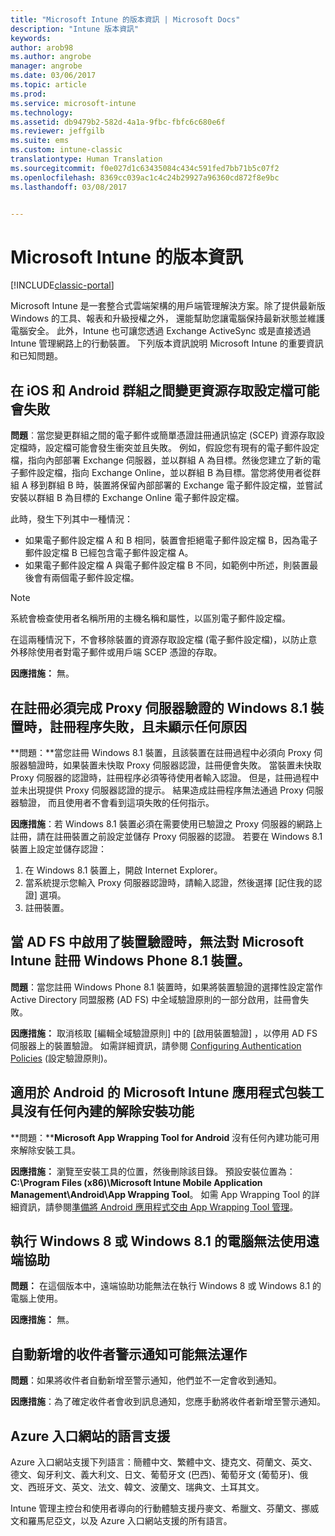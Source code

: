 ```yaml
---
title: "Microsoft Intune 的版本資訊 | Microsoft Docs"
description: "Intune 版本資訊"
keywords: 
author: arob98
ms.author: angrobe
manager: angrobe
ms.date: 03/06/2017
ms.topic: article
ms.prod: 
ms.service: microsoft-intune
ms.technology: 
ms.assetid: db9479b2-582d-4a1a-9fbc-fbfc6c680e6f
ms.reviewer: jeffgilb
ms.suite: ems
ms.custom: intune-classic
translationtype: Human Translation
ms.sourcegitcommit: f0e027d1c63435084c434c591fed7bb71b5c07f2
ms.openlocfilehash: 8369cc039ac1c4c24b29927a96360cd872f8e9bc
ms.lasthandoff: 03/08/2017


---
```


# <a name="release-notes-for-microsoft-intune"></a>Microsoft Intune 的版本資訊

[!INCLUDE[classic-portal](../includes/classic-portal.md)]

Microsoft Intune 是一套整合式雲端架構的用戶端管理解決方案。除了提供最新版 Windows 的工具、報表和升級授權之外， 還能幫助您讓電腦保持最新狀態並維護電腦安全。 此外，Intune 也可讓您透過 Exchange ActiveSync 或是直接透過 Intune 管理網路上的行動裝置。 下列版本資訊說明 Microsoft Intune 的重要資訊和已知問題。

<!-- 3-6-17: customer asked if this is still current; Stacie asked Chris Baldwin about it. Chris said it's a Samsung issue, but that he hasn't heard any reports about it for months, so he suggested that I share that with the customer and remove this item from the release notes. I'm only going to comment it out in case it resurfaces.
## Android users can’t send email when conditional access for Exchange Online is implemented

**Issue:** Users running Samsung Android 5.1.1 and later on their devices can't send email when conditional access for Exchange Online has been set up. Samsung acknowledges that the issue is in its built-in email client in Android 5.1.1 and later, and is investigating a fix.

**Workaround 1:** Advise users to use the Outlook app for Android.

**Workaround 2:** To let affected users send email, you can follow these steps:

1. Put each affected user in a security group in the “exempted groups” section of the conditional access policy for Exchange Online.
2. Let the user temporarily sync email on the built-in email client.
3. Remove the affected user from the exempted group, and confirm that the user can now send email.

Microsoft will continue to work closely with Samsung on a fix or additional workarounds.
-->


## <a name="changing-resource-access-profiles-between-groups-for-ios-and-android-might-fail"></a>在 iOS 和 Android 群組之間變更資源存取設定檔可能會失敗
**問題**︰當您變更群組之間的電子郵件或簡單憑證註冊通訊協定 (SCEP) 資源存取設定檔時，設定檔可能會發生衝突並且失敗。 例如，假設您有現有的電子郵件設定檔，指向內部部署 Exchange 伺服器，並以群組 A 為目標。然後您建立了新的電子郵件設定檔，指向 Exchange Online，並以群組 B 為目標。當您將使用者從群組 A 移到群組 B 時，裝置將保留內部部署的 Exchange 電子郵件設定檔，並嘗試安裝以群組 B 為目標的 Exchange Online 電子郵件設定檔。

此時，發生下列其中一種情況： 
* 如果電子郵件設定檔 A 和 B 相同，裝置會拒絕電子郵件設定檔 B，因為電子郵件設定檔 B 已經包含電子郵件設定檔 A。
* 如果電子郵件設定檔 A 與電子郵件設定檔 B 不同，如範例中所述，則裝置最後會有兩個電子郵件設定檔。

> [!NOTE]
> 系統會檢查使用者名稱所用的主機名稱和屬性，以區別電子郵件設定檔。

在這兩種情況下，不會移除裝置的資源存取設定檔 (電子郵件設定檔)，以防止意外移除使用者對電子郵件或用戶端 SCEP 憑證的存取。

**因應措施：** 無。

## <a name="when-you-enroll-a-windows-81-device-that-must-authenticate-to-a-proxy-server-the-enrollment-process-fails-with-no-visible-cause"></a>在註冊必須完成 Proxy 伺服器驗證的 Windows 8.1 裝置時，註冊程序失敗，且未顯示任何原因
**問題：**當您註冊 Windows 8.1 裝置，且該裝置在註冊過程中必須向 Proxy 伺服器驗證時，如果裝置未快取 Proxy 伺服器認證，註冊便會失敗。 當裝置未快取 Proxy 伺服器的認證時，註冊程序必須等待使用者輸入認證。 但是，註冊過程中並未出現提供 Proxy 伺服器認證的提示。 結果造成註冊程序無法通過 Proxy 伺服器驗證， 而且使用者不會看到這項失敗的任何指示。

**因應措施**：若 Windows 8.1 裝置必須在需要使用已驗證之 Proxy 伺服器的網路上註冊，請在註冊裝置之前設定並儲存 Proxy 伺服器的認證。 若要在 Windows 8.1 裝置上設定並儲存認證：

1.  在 Windows 8.1 裝置上，開啟 Internet Explorer。
2.  當系統提示您輸入 Proxy 伺服器認證時，請輸入認證，然後選擇 [記住我的認證] 選項。
3.  註冊裝置。

## <a name="windows-phone-81-devices-fail-to-enroll-with-microsoft-intune-when-device-authentication-is-enabled-in-ad-fs"></a>當 AD FS 中啟用了裝置驗證時，無法對 Microsoft Intune 註冊 Windows Phone 8.1 裝置。
**問題**：當您註冊 Windows Phone 8.1 裝置時，如果將裝置驗證的選擇性設定當作 Active Directory 同盟服務 (AD FS) 中全域驗證原則的一部分啟用，註冊會失敗。

**因應措施：** 取消核取 [編輯全域驗證原則]  中的 [啟用裝置驗證] ，以停用 AD FS 伺服器上的裝置驗證。 如需詳細資訊，請參閱 [Configuring Authentication Policies](http://technet.microsoft.com/library/dn486781.aspx) (設定驗證原則)。


## <a name="microsoft-intune-app-wrapping-tool-for-android-has-no-built-in-uninstall-capability"></a>適用於 Android 的 Microsoft Intune 應用程式包裝工具沒有任何內建的解除安裝功能
**問題：****Microsoft App Wrapping Tool for Android** 沒有任何內建功能可用來解除安裝工具。

**因應措施：** 瀏覽至安裝工具的位置，然後刪除該目錄。 預設安裝位置為：**C:\Program Files (x86)\Microsoft Intune Mobile Application Management\Android\App Wrapping Tool**。 如需 App Wrapping Tool 的詳細資訊，請參閱[準備將 Android 應用程式交由 App Wrapping Tool 管理](/intune/deploy-use/prepare-android-apps-for-mobile-application-management-with-the-microsoft-intune-app-wrapping-tool)。

## <a name="remote-assistance-is-not-available-on-computers-that-run-windows-8-or-windows-81"></a>執行 Windows 8 或 Windows 8.1 的電腦無法使用遠端協助
**問題：** 在這個版本中，遠端協助功能無法在執行 Windows 8 或 Windows 8.1 的電腦上使用。

**因應措施：** 無。

## <a name="alert-notifications-for-recipients-that-are-automatically-added-might-not-work"></a>自動新增的收件者警示通知可能無法運作
**問題**：如果將收件者自動新增至警示通知，他們並不一定會收到通知。

**因應措施**：為了確定收件者會收到訊息通知，您應手動將收件者新增至警示通知。

## <a name="language-support-in-the-azure-portal"></a>Azure 入口網站的語言支援
Azure 入口網站支援下列語言：簡體中文、繁體中文、捷克文、荷蘭文、英文、德文、匈牙利文、義大利文、日文、葡萄牙文 (巴西)、葡萄牙文 (葡萄牙)、俄文、西班牙文、英文、法文、韓文、波蘭文、瑞典文、土耳其文。

Intune 管理主控台和使用者導向的行動體驗支援丹麥文、希臘文、芬蘭文、挪威文和羅馬尼亞文，以及 Azure 入口網站支援的所有語言。


